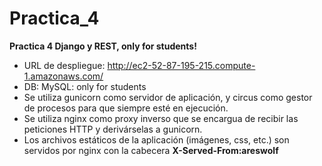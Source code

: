 # Practica_4
**Practica 4 Django y REST, only for students!**   
- URL de despliegue: http://ec2-52-87-195-215.compute-1.amazonaws.com/   
- DB: MySQL: only for students
- Se utiliza gunicorn como servidor de aplicación, y circus como gestor de procesos para que siempre esté en ejecución.    
- Se utiliza nginx como proxy inverso que se encargua de recibir las peticiones HTTP y derivárselas a gunicorn.    
- Los archivos estáticos de la aplicación (imágenes, css, etc.) son servidos por nginx con la cabecera **X-Served-From:areswolf**    
 
